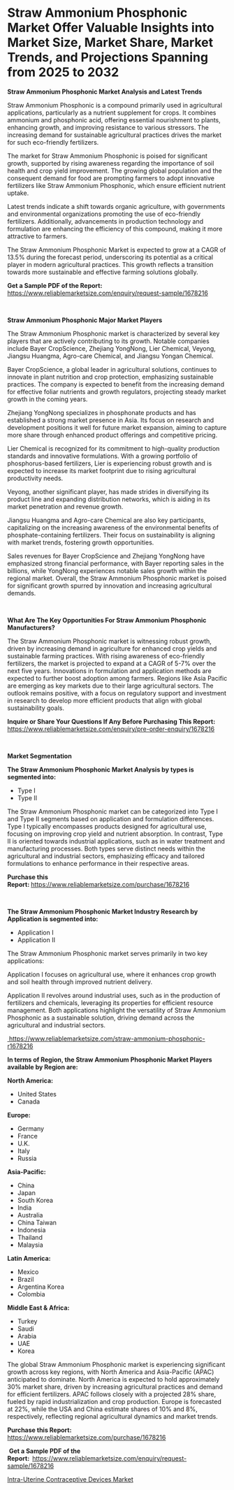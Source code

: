 <p><h1>Straw Ammonium Phosphonic Market Offer Valuable Insights into Market Size, Market Share, Market Trends, and Projections Spanning from 2025 to 2032</h1></p><p><strong>Straw Ammonium Phosphonic Market Analysis and Latest Trends</strong></p>
<p><p>Straw Ammonium Phosphonic is a compound primarily used in agricultural applications, particularly as a nutrient supplement for crops. It combines ammonium and phosphonic acid, offering essential nourishment to plants, enhancing growth, and improving resistance to various stressors. The increasing demand for sustainable agricultural practices drives the market for such eco-friendly fertilizers. </p><p>The market for Straw Ammonium Phosphonic is poised for significant growth, supported by rising awareness regarding the importance of soil health and crop yield improvement. The growing global population and the consequent demand for food are prompting farmers to adopt innovative fertilizers like Straw Ammonium Phosphonic, which ensure efficient nutrient uptake. </p><p>Latest trends indicate a shift towards organic agriculture, with governments and environmental organizations promoting the use of eco-friendly fertilizers. Additionally, advancements in production technology and formulation are enhancing the efficiency of this compound, making it more attractive to farmers. </p><p>The Straw Ammonium Phosphonic Market is expected to grow at a CAGR of 13.5% during the forecast period, underscoring its potential as a critical player in modern agricultural practices. This growth reflects a transition towards more sustainable and effective farming solutions globally.</p></p>
<p><strong>Get a Sample PDF of the Report:&nbsp;</strong> <a href="https://www.reliablemarketsize.com/enquiry/request-sample/1678216?utm_campaign=2778&utm_medium=2&utm_source=Github&utm_content=ia&utm_term=25032025&utm_id=straw-ammonium-phosphonic">https://www.reliablemarketsize.com/enquiry/request-sample/1678216</a></p>
<p>&nbsp;</p>
<p><strong>Straw Ammonium Phosphonic Major Market Players</strong></p>
<p><p>The Straw Ammonium Phosphonic market is characterized by several key players that are actively contributing to its growth. Notable companies include Bayer CropScience, Zhejiang YongNong, Lier Chemical, Veyong, Jiangsu Huangma, Agro-care Chemical, and Jiangsu Yongan Chemical. </p><p>Bayer CropScience, a global leader in agricultural solutions, continues to innovate in plant nutrition and crop protection, emphasizing sustainable practices. The company is expected to benefit from the increasing demand for effective foliar nutrients and growth regulators, projecting steady market growth in the coming years.</p><p>Zhejiang YongNong specializes in phosphonate products and has established a strong market presence in Asia. Its focus on research and development positions it well for future market expansion, aiming to capture more share through enhanced product offerings and competitive pricing. </p><p>Lier Chemical is recognized for its commitment to high-quality production standards and innovative formulations. With a growing portfolio of phosphorus-based fertilizers, Lier is experiencing robust growth and is expected to increase its market footprint due to rising agricultural productivity needs.</p><p>Veyong, another significant player, has made strides in diversifying its product line and expanding distribution networks, which is aiding in its market penetration and revenue growth.</p><p>Jiangsu Huangma and Agro-care Chemical are also key participants, capitalizing on the increasing awareness of the environmental benefits of phosphate-containing fertilizers. Their focus on sustainability is aligning with market trends, fostering growth opportunities.</p><p>Sales revenues for Bayer CropScience and Zhejiang YongNong have emphasized strong financial performance, with Bayer reporting sales in the billions, while YongNong experiences notable sales growth within the regional market. Overall, the Straw Ammonium Phosphonic market is poised for significant growth spurred by innovation and increasing agricultural demands.</p></p>
<p>&nbsp;</p>
<p><strong>What Are The Key Opportunities For Straw Ammonium Phosphonic Manufacturers?</strong></p>
<p><p>The Straw Ammonium Phosphonic market is witnessing robust growth, driven by increasing demand in agriculture for enhanced crop yields and sustainable farming practices. With rising awareness of eco-friendly fertilizers, the market is projected to expand at a CAGR of 5-7% over the next five years. Innovations in formulation and application methods are expected to further boost adoption among farmers. Regions like Asia Pacific are emerging as key markets due to their large agricultural sectors. The outlook remains positive, with a focus on regulatory support and investment in research to develop more efficient products that align with global sustainability goals.</p></p>
<p><strong>Inquire or Share Your Questions If Any Before Purchasing This Report:</strong> <a href="https://www.reliablemarketsize.com/enquiry/pre-order-enquiry/1678216?utm_campaign=2778&utm_medium=2&utm_source=Github&utm_content=ia&utm_term=25032025&utm_id=straw-ammonium-phosphonic">https://www.reliablemarketsize.com/enquiry/pre-order-enquiry/1678216</a></p>
<p>&nbsp;</p>
<p><strong>Market Segmentation</strong></p>
<p><strong>The Straw Ammonium Phosphonic Market Analysis by types is segmented into:</strong></p>
<p><ul><li>Type I</li><li>Type II</li></ul></p>
<p><p>The Straw Ammonium Phosphonic market can be categorized into Type I and Type II segments based on application and formulation differences. Type I typically encompasses products designed for agricultural use, focusing on improving crop yield and nutrient absorption. In contrast, Type II is oriented towards industrial applications, such as in water treatment and manufacturing processes. Both types serve distinct needs within the agricultural and industrial sectors, emphasizing efficacy and tailored formulations to enhance performance in their respective areas.</p></p>
<p><strong>Purchase this Report:&nbsp;</strong><a href="https://www.reliablemarketsize.com/purchase/1678216?utm_campaign=2778&utm_medium=2&utm_source=Github&utm_content=ia&utm_term=25032025&utm_id=straw-ammonium-phosphonic">https://www.reliablemarketsize.com/purchase/1678216</a></p>
<p>&nbsp;</p>
<p><strong>The Straw Ammonium Phosphonic Market Industry Research by Application is segmented into:</strong></p>
<p><ul><li>Application I</li><li>Application II</li></ul></p>
<p><p>The Straw Ammonium Phosphonic market serves primarily in two key applications: </p><p>Application I focuses on agricultural use, where it enhances crop growth and soil health through improved nutrient delivery. </p><p>Application II revolves around industrial uses, such as in the production of fertilizers and chemicals, leveraging its properties for efficient resource management. Both applications highlight the versatility of Straw Ammonium Phosphonic as a sustainable solution, driving demand across the agricultural and industrial sectors.</p></p>
<p><a href="https://www.reliablemarketsize.com/straw-ammonium-phosphonic-r1678216?utm_campaign=2778&utm_medium=2&utm_source=Github&utm_content=ia&utm_term=25032025&utm_id=straw-ammonium-phosphonic">&nbsp;https://www.reliablemarketsize.com/straw-ammonium-phosphonic-r1678216</a></p>
<p><strong>In terms of Region, the Straw Ammonium Phosphonic Market Players available by Region are:</strong></p>
<p>
    <p> <strong> North America: </strong>
        <ul>
            <li>United States</li>
            <li>Canada</li>
        </ul>
        </p> 
    <p> <strong> Europe: </strong>
        <ul>
            <li>Germany</li>
            <li>France</li>
            <li>U.K.</li>
            <li>Italy</li>
            <li>Russia</li>
        </ul>
        </p> 
    <p> <strong> Asia-Pacific: </strong>
        <ul>
            <li>China</li>
            <li>Japan</li>
            <li>South Korea</li>
            <li>India</li>
            <li>Australia</li>
            <li>China Taiwan</li>
            <li>Indonesia</li>
            <li>Thailand</li>
            <li>Malaysia</li>
        </ul>
        </p> 
    <p> <strong> Latin America: </strong>
        <ul>
            <li>Mexico</li>
            <li>Brazil</li>
            <li>Argentina Korea</li>
            <li>Colombia</li>
        </ul>
        </p> 
    <p> <strong> Middle East & Africa: </strong>
        <ul>
            <li>Turkey</li>
            <li>Saudi</li>
            <li>Arabia</li>
            <li>UAE</li>
            <li>Korea</li>
        </ul>
    </p>
    </p>
<p><p>The global Straw Ammonium Phosphonic market is experiencing significant growth across key regions, with North America and Asia-Pacific (APAC) anticipated to dominate. North America is expected to hold approximately 30% market share, driven by increasing agricultural practices and demand for efficient fertilizers. APAC follows closely with a projected 28% share, fueled by rapid industrialization and crop production. Europe is forecasted at 22%, while the USA and China estimate shares of 10% and 8%, respectively, reflecting regional agricultural dynamics and market trends.</p></p>
<p><strong>Purchase this Report: </strong><a href="https://www.reliablemarketsize.com/purchase/1678216?utm_campaign=2778&utm_medium=2&utm_source=Github&utm_content=ia&utm_term=25032025&utm_id=straw-ammonium-phosphonic">https://www.reliablemarketsize.com/purchase/1678216</a></p>
<p>&nbsp;<strong>Get a Sample PDF of the Report:&nbsp;&nbsp;</strong><a href="https://www.reliablemarketsize.com/enquiry/request-sample/1678216?utm_campaign=2778&utm_medium=2&utm_source=Github&utm_content=ia&utm_term=25032025&utm_id=straw-ammonium-phosphonic">https://www.reliablemarketsize.com/enquiry/request-sample/1678216</a></p>
<p><strong></strong></p>
<p><p><a href="https://github.com/tashipmhuiri/Market-Research-Report-List-1/blob/main/intra-uterine-contraceptive-devices-market.md?utm_campaign=2778&utm_medium=2&utm_source=Github&utm_content=ia&utm_term=25032025&utm_id=straw-ammonium-phosphonic">Intra-Uterine Contraceptive Devices Market</a></p></p>